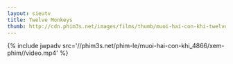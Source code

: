 ```yaml
---
layout: sieutv
title: Twelve Monkeys
thumb: http://cdn.phim3s.net/images/films/thumb/muoi-hai-con-khi-twelve-monkeys-1995.jpg
---
```

{% include jwpadv src='//phim3s.net/phim-le/muoi-hai-con-khi_4866/xem-phim//video.mp4' %}